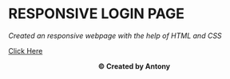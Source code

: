 # **RESPONSIVE LOGIN PAGE**

 _Created an responsive webpage with the help of HTML and CSS_


[Click Here](https://vincentanto.github.io/Responsive-login-page/)


<p align="center"><b>© Created by Antony</b></p?